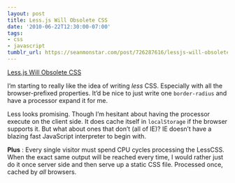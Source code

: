 ```yaml
---
layout: post
title: Less.js Will Obsolete CSS
date: '2010-06-22T12:30:00-07:00'
tags:
- css
- javascript
tumblr_url: https://seanmonstar.com/post/726287616/lessjs-will-obsolete-css
---
```

[Less.js Will Obsolete CSS](http://fadeyev.net/2010/06/19/lessjs-will-obsolete-css/)  

I’m starting to really like the idea of writing _less_ CSS. Especially with all the browser-prefixed properties. It’d be nice to just write one `border-radius` and have a processor expand it for me.

Less looks promising. Though I’m hesitant about having the processor execute on the client side. It does cache itself in `localStorage` if the browser supports it. But what about ones that don’t (all of IE)? IE doesn’t have a blazing fast JavaScript interpreter to begin with.

**Plus** : Every single visitor must spend CPU cycles processing the LessCSS. When the exact same output will be reached every time, I would rather just do it once server side and then serve up a static CSS file. Processed once, cached by _all_ browsers.

